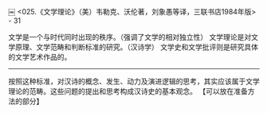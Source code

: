 ￼
<025.《文学理论》（美）韦勒克、沃伦著，刘象愚等译，三联书店1984年版> - 31

文学是一个与时代同时出现的秩序。（强调了文学的相对独立性）
文学理论是对文学原理、文学范畴和判断标准的研究。（汉诗学）
文学史和文学批评则是研究具体的文学艺术作品的。

----
按照这种标准，对汉诗的概念、发生、动力及演进逻辑的思考，其实应该属于文学理论的范畴。这些问题的提出和思考构成汉诗史的基本观念。
【可以放在准备方法的部分】